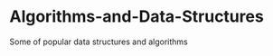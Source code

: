Algorithms-and-Data-Structures
==============================

Some of popular data structures and algorithms
